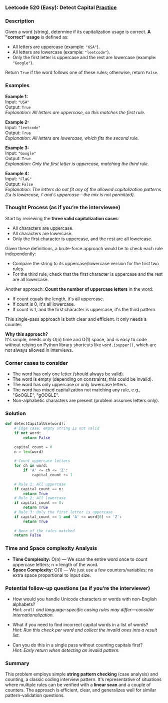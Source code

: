 ### Leetcode 520 (Easy): Detect Capital [Practice](https://leetcode.com/problems/detect-capital)

### Description  
Given a word (string), determine if its capitalization usage is correct. **A "correct" usage** is defined as:
- All letters are uppercase (example: `"USA"`).
- All letters are lowercase (example: `"leetcode"`).
- Only the first letter is uppercase and the rest are lowercase (example: `"Google"`).

Return `True` if the word follows one of these rules; otherwise, return `False`.

### Examples  

**Example 1:**  
Input: `"USA"`  
Output: `True`  
*Explanation: All letters are uppercase, so this matches the first rule.*

**Example 2:**  
Input: `"leetcode"`  
Output: `True`  
*Explanation: All letters are lowercase, which fits the second rule.*

**Example 3:**  
Input: `"Google"`  
Output: `True`  
*Explanation: Only the first letter is uppercase, matching the third rule.*

**Example 4:**  
Input: `"FlaG"`  
Output: `False`  
*Explanation: The letters do not fit any of the allowed capitalization patterns (`la` is lowercase, `F` and `G` uppercase—the mix is not permitted).*

### Thought Process (as if you’re the interviewee)  

Start by reviewing the **three valid capitalization cases**:

- All characters are uppercase.
- All characters are lowercase.
- Only the first character is uppercase, and the rest are all lowercase.

Given these definitions, a brute-force approach would be to check each rule independently:
- Compare the string to its uppercase/lowercase version for the first two rules.
- For the third rule, check that the first character is uppercase and the rest are all lowercase.

Another approach: **Count the number of uppercase letters** in the word:
- If count equals the length, it's all uppercase.
- If count is 0, it's all lowercase.
- If count is 1, and the first character is uppercase, it's the third pattern.

This single-pass approach is both clear and efficient. It only needs a counter.

**Why this approach?**  
It's simple, needs only O(n) time and O(1) space, and is easy to code without relying on Python library shortcuts like `word.isupper()`, which are not always allowed in interviews.

### Corner cases to consider  
- The word has only one letter (should always be valid).
- The word is empty (depending on constraints, this could be invalid).
- The word has only uppercase or only lowercase letters.
- The word has mixed capitalization not matching any rule, e.g., "GoOGLE", "gOOGLE".
- Non-alphabetic characters are present (problem assumes letters only).

### Solution

```python
def detectCapitalUse(word):
    # Edge case: empty string is not valid
    if not word:
        return False
    
    capital_count = 0
    n = len(word)
    
    # Count uppercase letters
    for ch in word:
        if 'A' <= ch <= 'Z':
            capital_count += 1
    
    # Rule 1: All uppercase
    if capital_count == n:
        return True
    # Rule 2: All lowercase
    if capital_count == 0:
        return True
    # Rule 3: Only the first letter is uppercase
    if capital_count == 1 and 'A' <= word[0] <= 'Z':
        return True
    
    # None of the rules matched
    return False
```

### Time and Space complexity Analysis  

- **Time Complexity:** O(n) — We scan the entire word once to count uppercase letters; n = length of the word.
- **Space Complexity:** O(1) — We just use a few counters/variables; no extra space proportional to input size.

### Potential follow-up questions (as if you’re the interviewer)  

- How would you handle Unicode characters or words with non-English alphabets?  
  *Hint: `ord()` and language-specific casing rules may differ—consider internationalization.*

- What if you need to find incorrect capital words in a list of words?  
  *Hint: Run this check per word and collect the invalid ones into a result list.*

- Can you do this in a single pass without counting capitals first?  
  *Hint: Early return when detecting an invalid pattern.*

### Summary

This problem employs simple **string pattern checking** (case analysis) and counting, a classic coding interview pattern. It's representative of situations where multiple rules can be verified with a **linear scan** and a couple of counters. The approach is efficient, clear, and generalizes well for similar pattern-validation questions.